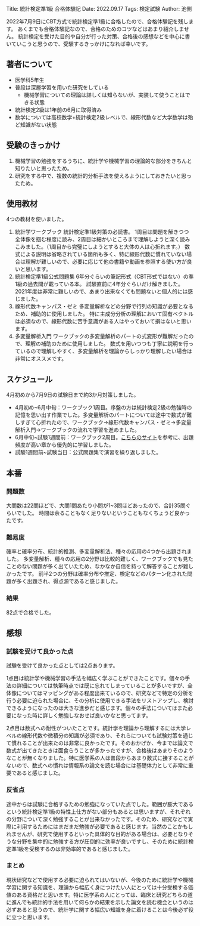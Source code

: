 Title: 統計検定準1級 合格体験記
Date: 2022.09.17
Tags: 検定試験
Author: 池側

2022年7月9日にCBT方式で統計検定準1級に合格したので、合格体験記を残します。
あくまでも合格体験記なので、合格のためのコツなどはあまり紹介しません。
統計検定を受けた目的や自分が行った対策、合格後の感想などを中心に書いていこうと思うので、受験するきっかけになれば幸いです。

## 著者について
- 医学科5年生
- 普段は深層学習を用いた研究をしている
    - 機械学習についての理論は詳しくは知らないが、実装して使うことはできる状態
- 統計検定2級は1年前の6月に取得済み
- 数学については高校数学+統計検定2級レベルで、線形代数など大学数学は殆ど知識がない状態

## 受験のきっかけ
1. 機械学習の勉強をするうちに、統計学や機械学習の理論的な部分をきちんと知りたいと思ったため。
2. 研究をする中で、複数の統計的分析手法を使えるようにしておきたいと思ったため。

## 使用教材
4つの教材を使いました。
1. 統計学ワークブック
統計検定準1級対策の必読書。
1周目は問題を解きつつ全体像を掴む程度に読み、2周目は細かいところまで理解しようと深く読みこみました。（1周目から完璧にしようとすると大体の人は心折れます。）
数式による説明は省略されている箇所も多く、特に線形代数に慣れていない場合は理解が難しいので、必要に応じて他の書籍や動画を参照する使い方が良いと思います。
2. 統計検定準1級公式問題集
6年分ぐらいの筆記形式（CBT形式ではない）の準1級の過去問が載っている本。
試験直前に4年分ぐらいだけ解きました。
2021年度は非常に難しいので、あまり出来なくても問題ないと個人的には感じました。
3. 線形代数キャンパス・ゼミ
多変量解析などの分野で行列の知識が必要となるため、補助的に使用しました。
特に主成分分析の理解において固有ベクトルは必須なので、線形代数に苦手意識がある人はやっておいて損はないと思います。
4. 多変量解析入門
ワークブックの多変量解析のパートの式変形が難解だったので、理解の補助のために使用しました。
数式を用いつつも丁寧に説明を行っているので理解しやすく、多変量解析を理論からしっかり理解したい場合は非常にオススメです。

## スケジュール
4月初めから7月9日の試験日まで約3か月対策しました。
- 4月初め~6月中旬：ワークブック1周目。序盤の方は統計検定2級の勉強時の記憶を思い出す作業でした。多変量解析のパートについては途中で数式が難しすぎて心折れたので、ワークブック→線形代数キャンパス・ゼミ→多変量解析入門→ワークブックの流れで学習を進めました。
- 6月中旬~試験1週間前：ワークブック2周目。[こちらのサイト](https://mimikousi.com/statistical-certificate-pre1-book/)を参考に、出題頻度が高い章から優先的に学習しました。
- 試験1週間前~試験当日：公式問題集で演習を繰り返しました。

## 本番
### 問題数
大問数は22問ほどで、大問1問あたり小問が1~3問ほどあったので、合計35問ぐらいでした。
時間は余ることもなく足りないということもなくちょうど良かったです。
### 難易度
確率と確率分布、統計的推測、多変量解析法、種々の応用の4つから出題されました。
多変量解析、種々の応用の2分野は比較的難しく、ワークブックでも見たことのない問題が多く出ていたため、なかなか自信を持って解答することが難しかったです。
前半2つの分野は確率分布や推定、検定などのパターン化された問題が多く出題され、得点源であると感じました。
### 結果
82点で合格でした。

## 感想
### 試験を受けて良かった点
試験を受けて良かった点としては2点あります。

1点目は統計学や機械学習の手法を幅広く学ぶことができたことです。個々の手法の詳細については執筆時点では既に忘れてしまっていることが多いですが、全体像についてはマッピングがある程度出来ているので、研究などで特定の分析を行う必要に迫られた場合に、その分析に使用できる手法をリストアップし、検討できるようになったのは大きな進歩だと感じます。個々の手法についてはまた必要になった時に詳しく勉強しなおせば良いかなと思ってます。

2点目は数式への耐性がついたことです。統計学を理論から理解するには大学レベルの線形代数や微積分の知識が必須であり、それらについても試験対策を通じて慣れることが出来たのは非常に良かったです。そのおかげか、今までは論文で数式が出てきたときは面食らうことが多かったですが、合格後はあまりそのようなことが無くなりました。特に医学系の人は普段からあまり数式に接することがないので、数式への慣れは情報系の論文を読む場合には基礎体力として非常に重要であると感じました。

### 反省点
途中からは試験に合格するための勉強になっていた点でした。範囲が膨大であるという統計検定準1級の特性上仕方がない部分もあるとは思いますが、それぞれの分野について深く勉強することが出来なかったです。そのため、研究などで実際に利用するためにはまだまだ勉強が必要であると感じます。当然のことかもしれませんが、研究で使用するといった具体的な目的がある場合は、必要となりそうな分野を集中的に勉強する方が圧倒的に効率が良いですし、そのために統計検定準1級を受検するのは非効率的であると感じました。

### まとめ
現状研究などで使用する必要に迫られてはいないが、今後のために統計学や機械学習に関する知識を、理論から幅広く身につけたい人にとっては十分受検する価値のある資格だと思います。特に医学系の人にとっては、臨床と研究どちらの道に進んでも統計的手法を用いて何らかの結果を示した論文を読む機会というのは必ずあると思うので、統計学に関する幅広い知識を身に着けることは今後必ず役に立つと思います。